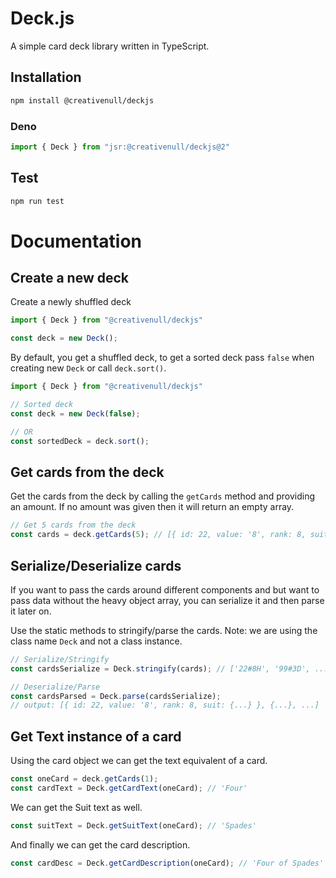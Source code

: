 # Deck.js

A simple card deck library written in TypeScript.

## Installation

```sh
npm install @creativenull/deckjs
```

### Deno

```ts
import { Deck } from "jsr:@creativenull/deckjs@2"
```

## Test

```sh
npm run test
```

# Documentation

## Create a new deck

Create a newly shuffled deck

```ts
import { Deck } from "@creativenull/deckjs"

const deck = new Deck();
```

By default, you get a shuffled deck, to get a sorted deck pass `false` when
creating new `Deck` or call `deck.sort()`.

```ts
import { Deck } from "@creativenull/deckjs"

// Sorted deck
const deck = new Deck(false);

// OR
const sortedDeck = deck.sort();
```

## Get cards from the deck

Get the cards from the deck by calling the `getCards` method and providing an amount.
If no amount was given then it will return an empty array.

```ts
// Get 5 cards from the deck
const cards = deck.getCards(5); // [{ id: 22, value: '8', rank: 8, suit: {...} }, ...]
```

## Serialize/Deserialize cards

If you want to pass the cards around different components and but want to pass data without
the heavy object array, you can serialize it and then parse it later on.

Use the static methods to stringify/parse the cards. Note: we are using the class name `Deck`
and not a class instance.

```ts
// Serialize/Stringify
const cardsSerialize = Deck.stringify(cards); // ['22#8H', '99#3D', ...]

// Deserialize/Parse
const cardsParsed = Deck.parse(cardsSerialize);
// output: [{ id: 22, value: '8', rank: 8, suit: {...} }, {...}, ...]
```

## Get Text instance of a card

Using the card object we can get the text equivalent of a card.

```ts
const oneCard = deck.getCards(1);
const cardText = Deck.getCardText(oneCard); // 'Four'
```

We can get the Suit text as well.

```ts
const suitText = Deck.getSuitText(oneCard); // 'Spades'
```

And finally we can get the card description.

```ts
const cardDesc = Deck.getCardDescription(oneCard); // 'Four of Spades'
```
